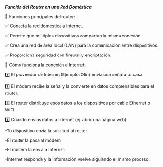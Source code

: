 
**_Función del Router en una Red Doméstica_**

📡 Funciones principales del router:

✅ Conecta la red doméstica a Internet.

✅ Permite que múltiples dispositivos compartan la misma conexión.

✅ Crea una red de área local (LAN) para la comunicación entre dispositivos.

✅ Proporciona seguridad con firewall y encriptación.

🔄 Cómo funciona la conexión a Internet:

1️⃣ El proveedor de Internet (Ejemplo: Olin) envía una señal a tu casa.

2️⃣ El módem recibe la señal y la convierte en datos comprensibles para el router.

3️⃣ El router distribuye esos datos a los dispositivos por cable Ethernet o WiFi.

4️⃣ Cuando envías datos a Internet (ej. abrir una página web):

-Tu dispositivo envía la solicitud al router.

-El router la pasa al módem.

-El módem la envía a Internet.

-Internet responde y la información vuelve siguiendo el mismo proceso.
